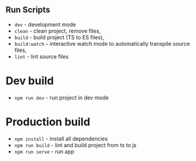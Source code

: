 ## Run Scripts

- `dev` - development mode
- `clean` - clean project, remove files,
- `build` - build project (TS to ES files),
- `build:watch` - interactive watch mode to automatically transpile source files,
- `lint` - lint source files

# Dev build
- `npm run dev` - run project in dev mode

# Production build
- `npm install` - install all dependencies
- `npm run build` - lint and build project from ts to js
- `npm run serve` - run app

